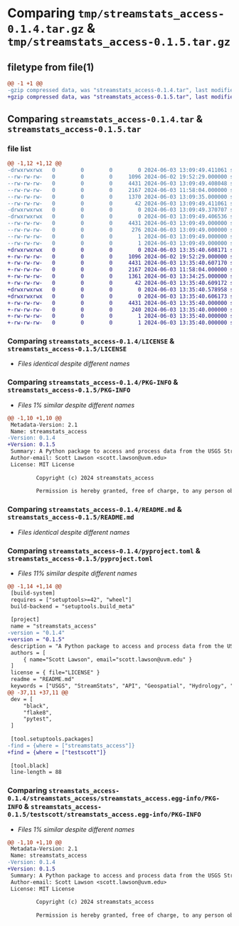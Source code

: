 # Comparing `tmp/streamstats_access-0.1.4.tar.gz` & `tmp/streamstats_access-0.1.5.tar.gz`

## filetype from file(1)

```diff
@@ -1 +1 @@
-gzip compressed data, was "streamstats_access-0.1.4.tar", last modified: Mon Jun  3 13:09:49 2024, max compression
+gzip compressed data, was "streamstats_access-0.1.5.tar", last modified: Mon Jun  3 13:35:40 2024, max compression
```

## Comparing `streamstats_access-0.1.4.tar` & `streamstats_access-0.1.5.tar`

### file list

```diff
@@ -1,12 +1,12 @@
-drwxrwxrwx   0        0        0        0 2024-06-03 13:09:49.411061 streamstats_access-0.1.4/
--rw-rw-rw-   0        0        0     1096 2024-06-02 19:52:29.000000 streamstats_access-0.1.4/LICENSE
--rw-rw-rw-   0        0        0     4431 2024-06-03 13:09:49.408048 streamstats_access-0.1.4/PKG-INFO
--rw-rw-rw-   0        0        0     2167 2024-06-03 11:58:04.000000 streamstats_access-0.1.4/README.md
--rw-rw-rw-   0        0        0     1370 2024-06-03 13:09:35.000000 streamstats_access-0.1.4/pyproject.toml
--rw-rw-rw-   0        0        0       42 2024-06-03 13:09:49.411061 streamstats_access-0.1.4/setup.cfg
-drwxrwxrwx   0        0        0        0 2024-06-03 13:09:49.370707 streamstats_access-0.1.4/streamstats_access/
-drwxrwxrwx   0        0        0        0 2024-06-03 13:09:49.406536 streamstats_access-0.1.4/streamstats_access/streamstats_access.egg-info/
--rw-rw-rw-   0        0        0     4431 2024-06-03 13:09:49.000000 streamstats_access-0.1.4/streamstats_access/streamstats_access.egg-info/PKG-INFO
--rw-rw-rw-   0        0        0      276 2024-06-03 13:09:49.000000 streamstats_access-0.1.4/streamstats_access/streamstats_access.egg-info/SOURCES.txt
--rw-rw-rw-   0        0        0        1 2024-06-03 13:09:49.000000 streamstats_access-0.1.4/streamstats_access/streamstats_access.egg-info/dependency_links.txt
--rw-rw-rw-   0        0        0        1 2024-06-03 13:09:49.000000 streamstats_access-0.1.4/streamstats_access/streamstats_access.egg-info/top_level.txt
+drwxrwxrwx   0        0        0        0 2024-06-03 13:35:40.608171 streamstats_access-0.1.5/
+-rw-rw-rw-   0        0        0     1096 2024-06-02 19:52:29.000000 streamstats_access-0.1.5/LICENSE
+-rw-rw-rw-   0        0        0     4431 2024-06-03 13:35:40.607170 streamstats_access-0.1.5/PKG-INFO
+-rw-rw-rw-   0        0        0     2167 2024-06-03 11:58:04.000000 streamstats_access-0.1.5/README.md
+-rw-rw-rw-   0        0        0     1361 2024-06-03 13:34:25.000000 streamstats_access-0.1.5/pyproject.toml
+-rw-rw-rw-   0        0        0       42 2024-06-03 13:35:40.609172 streamstats_access-0.1.5/setup.cfg
+drwxrwxrwx   0        0        0        0 2024-06-03 13:35:40.578958 streamstats_access-0.1.5/testscott/
+drwxrwxrwx   0        0        0        0 2024-06-03 13:35:40.606173 streamstats_access-0.1.5/testscott/streamstats_access.egg-info/
+-rw-rw-rw-   0        0        0     4431 2024-06-03 13:35:40.000000 streamstats_access-0.1.5/testscott/streamstats_access.egg-info/PKG-INFO
+-rw-rw-rw-   0        0        0      240 2024-06-03 13:35:40.000000 streamstats_access-0.1.5/testscott/streamstats_access.egg-info/SOURCES.txt
+-rw-rw-rw-   0        0        0        1 2024-06-03 13:35:40.000000 streamstats_access-0.1.5/testscott/streamstats_access.egg-info/dependency_links.txt
+-rw-rw-rw-   0        0        0        1 2024-06-03 13:35:40.000000 streamstats_access-0.1.5/testscott/streamstats_access.egg-info/top_level.txt
```

### Comparing `streamstats_access-0.1.4/LICENSE` & `streamstats_access-0.1.5/LICENSE`

 * *Files identical despite different names*

### Comparing `streamstats_access-0.1.4/PKG-INFO` & `streamstats_access-0.1.5/PKG-INFO`

 * *Files 1% similar despite different names*

```diff
@@ -1,10 +1,10 @@
 Metadata-Version: 2.1
 Name: streamstats_access
-Version: 0.1.4
+Version: 0.1.5
 Summary: A Python package to access and process data from the USGS StreamStats API.
 Author-email: Scott Lawson <scott.lawson@uvm.edu>
 License: MIT License
         
         Copyright (c) 2024 streamstats_access
         
         Permission is hereby granted, free of charge, to any person obtaining a copy
```

### Comparing `streamstats_access-0.1.4/README.md` & `streamstats_access-0.1.5/README.md`

 * *Files identical despite different names*

### Comparing `streamstats_access-0.1.4/pyproject.toml` & `streamstats_access-0.1.5/pyproject.toml`

 * *Files 11% similar despite different names*

```diff
@@ -1,14 +1,14 @@
 [build-system]
 requires = ["setuptools>=42", "wheel"]
 build-backend = "setuptools.build_meta"
 
 [project]
 name = "streamstats_access"
-version = "0.1.4"
+version = "0.1.5"
 description = "A Python package to access and process data from the USGS StreamStats API."
 authors = [
     { name="Scott Lawson", email="scott.lawson@uvm.edu" }
 ]
 license = { file="LICENSE" }
 readme = "README.md"
 keywords = ["USGS", "StreamStats", "API", "Geospatial", "Hydrology", "statistics", "watershed characteristics", "water resources", "data retrieval"]
@@ -37,11 +37,11 @@
 dev = [
     "black",
     "flake8",
     "pytest",
 ]
 
 [tool.setuptools.packages]
-find = {where = ["streamstats_access"]}
+find = {where = ["testscott"]}
 
 [tool.black]
 line-length = 88
```

### Comparing `streamstats_access-0.1.4/streamstats_access/streamstats_access.egg-info/PKG-INFO` & `streamstats_access-0.1.5/testscott/streamstats_access.egg-info/PKG-INFO`

 * *Files 1% similar despite different names*

```diff
@@ -1,10 +1,10 @@
 Metadata-Version: 2.1
 Name: streamstats_access
-Version: 0.1.4
+Version: 0.1.5
 Summary: A Python package to access and process data from the USGS StreamStats API.
 Author-email: Scott Lawson <scott.lawson@uvm.edu>
 License: MIT License
         
         Copyright (c) 2024 streamstats_access
         
         Permission is hereby granted, free of charge, to any person obtaining a copy
```

